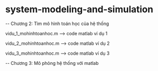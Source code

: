 # system-modeling-and-simulation

-- Chương 2: Tìm mô hình toán học của hệ thống

vidu_1_mohinhtoanhoc.m --> code matlab ví dụ 1

vidu_2_mohinhtoanhoc.m --> code matlab ví dụ 2

vidu_3_mohinhtoanhoc.m --> code matlab ví dụ 3

-- Chương 3: Mô phỏng hệ thống với matlab